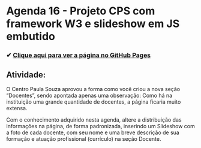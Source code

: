 # Agenda 16 - Projeto CPS com framework W3 e slideshow em JS embutido 

### ✔ [Clique aqui para ver a página no GitHub Pages](https://geovanaborba.github.io/Projetos-ETEC_Desenvolvimento-de-Sistemas/HTML-CSS/Projeto%20CPS%20com%20W3%20e%20slideshow%20-%20Agenda%2016/#docentes)

## Atividade:

O Centro Paula Souza aprovou a forma como você criou a nova seção “Docentes”, sendo apontada apenas uma observação: Como há na instituição uma grande quantidade de docentes, a página ficaria muito extensa.

Com o conhecimento adquirido nesta agenda, altere a distribuição das informações na página, de forma padronizada, inserindo um Slideshow com a foto de cada docente, com seu nome e uma breve descrição de sua formação e atuação profissional (currículo) na seção Docente.

